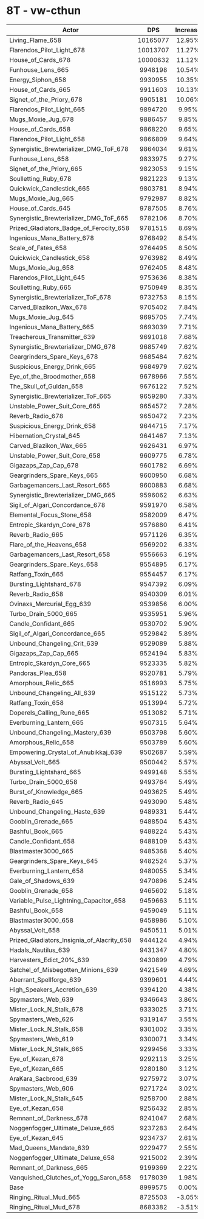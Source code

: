 # 8T - vw-cthun
| Actor | DPS | Increase |
|---|:---:|:---:|
|Living_Flame_658|10165077|12.95%|
|Flarendos_Pilot_Light_678|10013707|11.27%|
|House_of_Cards_678|10000632|11.12%|
|Funhouse_Lens_665|9948198|10.54%|
|Energy_Siphon_658|9930955|10.35%|
|House_of_Cards_665|9911603|10.13%|
|Signet_of_the_Priory_678|9905181|10.06%|
|Flarendos_Pilot_Light_665|9894720|9.95%|
|Mugs_Moxie_Jug_678|9886457|9.85%|
|House_of_Cards_658|9868220|9.65%|
|Flarendos_Pilot_Light_658|9866809|9.64%|
|Synergistic_Brewterializer_DMG_ToF_678|9864034|9.61%|
|Funhouse_Lens_658|9833975|9.27%|
|Signet_of_the_Priory_665|9823053|9.15%|
|Soulletting_Ruby_678|9821223|9.13%|
|Quickwick_Candlestick_665|9803781|8.94%|
|Mugs_Moxie_Jug_665|9792987|8.82%|
|House_of_Cards_645|9787505|8.76%|
|Synergistic_Brewterializer_DMG_ToF_665|9782106|8.70%|
|Prized_Gladiators_Badge_of_Ferocity_658|9781515|8.69%|
|Ingenious_Mana_Battery_678|9768492|8.54%|
|Scale_of_Fates_658|9764495|8.50%|
|Quickwick_Candlestick_658|9763982|8.49%|
|Mugs_Moxie_Jug_658|9762405|8.48%|
|Flarendos_Pilot_Light_645|9753636|8.38%|
|Soulletting_Ruby_665|9750949|8.35%|
|Synergistic_Brewterializer_ToF_678|9732753|8.15%|
|Carved_Blazikon_Wax_678|9705402|7.84%|
|Mugs_Moxie_Jug_645|9695705|7.74%|
|Ingenious_Mana_Battery_665|9693039|7.71%|
|Treacherous_Transmitter_639|9691018|7.68%|
|Synergistic_Brewterializer_DMG_678|9685749|7.62%|
|Geargrinders_Spare_Keys_678|9685484|7.62%|
|Suspicious_Energy_Drink_665|9684979|7.62%|
|Eye_of_the_Broodmother_658|9678966|7.55%|
|The_Skull_of_Guldan_658|9676122|7.52%|
|Synergistic_Brewterializer_ToF_665|9659280|7.33%|
|Unstable_Power_Suit_Core_665|9654572|7.28%|
|Reverb_Radio_678|9650472|7.23%|
|Suspicious_Energy_Drink_658|9644715|7.17%|
|Hibernation_Crystal_645|9641467|7.13%|
|Carved_Blazikon_Wax_665|9626431|6.97%|
|Unstable_Power_Suit_Core_658|9609775|6.78%|
|Gigazaps_Zap_Cap_678|9601782|6.69%|
|Geargrinders_Spare_Keys_665|9600950|6.68%|
|Garbagemancers_Last_Resort_665|9600883|6.68%|
|Synergistic_Brewterializer_DMG_665|9596062|6.63%|
|Sigil_of_Algari_Concordance_678|9591970|6.58%|
|Elemental_Focus_Stone_658|9582009|6.47%|
|Entropic_Skardyn_Core_678|9576880|6.41%|
|Reverb_Radio_665|9571126|6.35%|
|Flare_of_the_Heavens_658|9569202|6.33%|
|Garbagemancers_Last_Resort_658|9556663|6.19%|
|Geargrinders_Spare_Keys_658|9554895|6.17%|
|Ratfang_Toxin_665|9554457|6.17%|
|Bursting_Lightshard_678|9547392|6.09%|
|Reverb_Radio_658|9540309|6.01%|
|Ovinaxs_Mercurial_Egg_639|9539856|6.00%|
|Turbo_Drain_5000_665|9535951|5.96%|
|Candle_Confidant_665|9530702|5.90%|
|Sigil_of_Algari_Concordance_665|9529842|5.89%|
|Unbound_Changeling_Crit_639|9529089|5.88%|
|Gigazaps_Zap_Cap_665|9524194|5.83%|
|Entropic_Skardyn_Core_665|9523335|5.82%|
|Pandoras_Plea_658|9520781|5.79%|
|Amorphous_Relic_665|9516993|5.75%|
|Unbound_Changeling_All_639|9515122|5.73%|
|Ratfang_Toxin_658|9513994|5.72%|
|Doperels_Calling_Rune_665|9513082|5.71%|
|Everburning_Lantern_665|9507315|5.64%|
|Unbound_Changeling_Mastery_639|9503798|5.60%|
|Amorphous_Relic_658|9503789|5.60%|
|Empowering_Crystal_of_Anubikkaj_639|9502687|5.59%|
|Abyssal_Volt_665|9500442|5.57%|
|Bursting_Lightshard_665|9499148|5.55%|
|Turbo_Drain_5000_658|9493764|5.49%|
|Burst_of_Knowledge_665|9493625|5.49%|
|Reverb_Radio_645|9493090|5.48%|
|Unbound_Changeling_Haste_639|9489331|5.44%|
|Gooblin_Grenade_665|9488504|5.43%|
|Bashful_Book_665|9488224|5.43%|
|Candle_Confidant_658|9488109|5.43%|
|Blastmaster3000_665|9485368|5.40%|
|Geargrinders_Spare_Keys_645|9482524|5.37%|
|Everburning_Lantern_658|9480055|5.34%|
|Gale_of_Shadows_639|9470896|5.24%|
|Gooblin_Grenade_658|9465602|5.18%|
|Variable_Pulse_Lightning_Capacitor_658|9459663|5.11%|
|Bashful_Book_658|9459049|5.11%|
|Blastmaster3000_658|9458986|5.10%|
|Abyssal_Volt_658|9450511|5.01%|
|Prized_Gladiators_Insignia_of_Alacrity_658|9444124|4.94%|
|Hadals_Nautilus_639|9431347|4.80%|
|Harvesters_Edict_20%_639|9430899|4.79%|
|Satchel_of_Misbegotten_Minions_639|9421549|4.69%|
|Aberrant_Spellforge_639|9399601|4.44%|
|High_Speakers_Accretion_639|9394120|4.38%|
|Spymasters_Web_639|9346643|3.86%|
|Mister_Lock_N_Stalk_678|9333025|3.71%|
|Spymasters_Web_626|9319147|3.55%|
|Mister_Lock_N_Stalk_658|9301002|3.35%|
|Spymasters_Web_619|9300071|3.34%|
|Mister_Lock_N_Stalk_665|9299456|3.33%|
|Eye_of_Kezan_678|9292113|3.25%|
|Eye_of_Kezan_665|9280180|3.12%|
|AraKara_Sacbrood_639|9275972|3.07%|
|Spymasters_Web_606|9271724|3.02%|
|Mister_Lock_N_Stalk_645|9258700|2.88%|
|Eye_of_Kezan_658|9256432|2.85%|
|Remnant_of_Darkness_678|9241047|2.68%|
|Noggenfogger_Ultimate_Deluxe_665|9237283|2.64%|
|Eye_of_Kezan_645|9234737|2.61%|
|Mad_Queens_Mandate_639|9229477|2.55%|
|Noggenfogger_Ultimate_Deluxe_658|9215002|2.39%|
|Remnant_of_Darkness_665|9199369|2.22%|
|Vanquished_Clutches_of_Yogg_Saron_658|9178039|1.98%|
|Base|8999575|0.00%|
|Ringing_Ritual_Mud_665|8725503|-3.05%|
|Ringing_Ritual_Mud_678|8683382|-3.51%|
